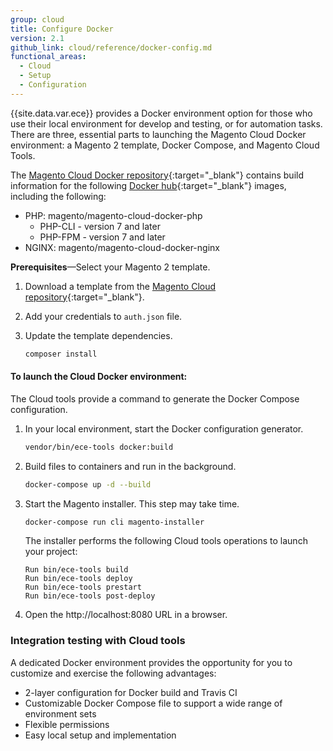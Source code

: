 ```yaml
---
group: cloud
title: Configure Docker
version: 2.1
github_link: cloud/reference/docker-config.md
functional_areas:
  - Cloud
  - Setup
  - Configuration
---
```


{{site.data.var.ece}} provides a Docker environment option for those who use their local environment for develop and testing, or for automation tasks. There are three, essential parts to launching the Magento Cloud Docker environment: a Magento 2 template, Docker Compose, and Magento Cloud Tools.

The [Magento Cloud Docker repository](https://github.com/magento/magento-cloud-docker){:target="\_blank"} contains build information for the following [Docker hub](https://hub.docker.com/r/magento/){:target="\_blank"} images, including the following:

-  PHP: magento/magento-cloud-docker-php
    -  PHP-CLI - version 7 and later
    -  PHP-FPM - version 7 and later
-  NGINX:  magento/magento-cloud-docker-nginx

**Prerequisites**—Select your Magento 2 template.

1.  Download a template from the [Magento Cloud repository](https://github.com/magento/magento-cloud){:target="\_blank"}.
1.  Add your credentials to `auth.json` file.
1.  Update the template dependencies.

    ```bash
    composer install
    ```

#### To launch the Cloud Docker environment:
The Cloud tools provide a command to generate the Docker Compose configuration.

1.  In your local environment, start the Docker configuration generator.

    ```bash
    vendor/bin/ece-tools docker:build
    ``` 

1.  Build files to containers and run in the background.

    ```bash
    docker-compose up -d --build
    ``` 

1.  Start the Magento installer. This step may take time.

    ```bash
    docker-compose run cli magento-installer
    ```

    The installer performs the following Cloud tools operations to launch your project:

    ```terminal
    Run bin/ece-tools build
    Run bin/ece-tools deploy
    Run bin/ece-tools prestart
    Run bin/ece-tools post-deploy
    ```

1.  Open the http://localhost:8080 URL in a browser.

### Integration testing with Cloud tools
A dedicated Docker environment provides the opportunity for you to customize and exercise the following advantages:

-  2-layer configuration for Docker build and Travis CI
-  Customizable Docker Compose file to support a wide range of environment sets
-  Flexible permissions
-  Easy local setup and implementation
